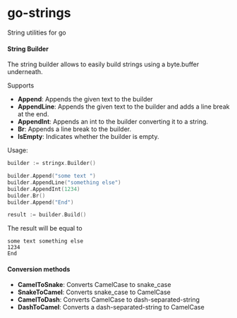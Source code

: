 # go-strings
String utilities for go

#### String Builder

The string builder allows to easily build strings using a byte.buffer underneath.

Supports
- **Append**:      Appends the given text to the builder
- **AppendLine**:  Appends the given text to the builder and adds a line break at the end.
- **AppendInt**:   Appends an int to the builder converting it to a string.
- **Br**:          Appends a line break to the builder.
- **IsEmpty**:     Indicates whether the builder is empty.

Usage:
```Go
builder := stringx.Builder()

builder.Append("some text ")
builder.AppendLine("something else")
builder.AppendInt(1234)
builder.Br()
builder.Append("End")

result := builder.Build()
```

The result will be equal to

```
some text something else
1234
End
```

#### Conversion methods

- **CamelToSnake**: Converts CamelCase to snake_case
- **SnakeToCamel**: Converts snake_case to CamelCase
- **CamelToDash**:  Converts CamelCase to dash-separated-string
- **DashToCamel**:  Converts a dash-separated-string to CamelCase

